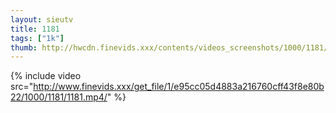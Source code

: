 ```yaml
--- 
layout: sieutv
title: 1181
tags: ["1k"]
thumb: http://hwcdn.finevids.xxx/contents/videos_screenshots/1000/1181/preview.mp4.jpg
---
```

{% include video src="http://www.finevids.xxx/get_file/1/e95cc05d4883a216760cff43f8e80b22/1000/1181/1181.mp4/" %} 
